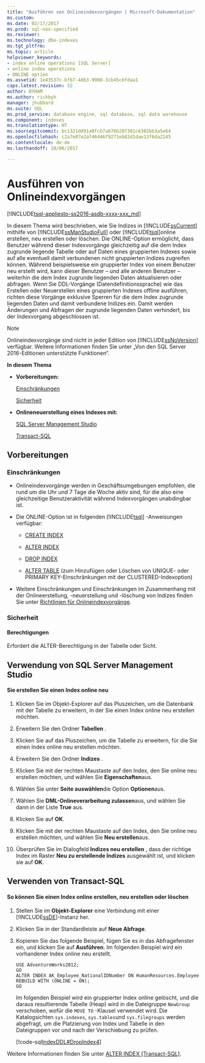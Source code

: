 ```yaml
---
title: "Ausführen von Onlineindexvorgängen | Microsoft-Dokumentation"
ms.custom: 
ms.date: 02/17/2017
ms.prod: sql-non-specified
ms.reviewer: 
ms.technology: dbe-indexes
ms.tgt_pltfrm: 
ms.topic: article
helpviewer_keywords:
- index online operations [SQL Server]
- online index operations
- ONLINE option
ms.assetid: 1e43537c-bf67-4db3-9908-3cb45c6fdaa1
caps.latest.revision: 32
author: BYHAM
ms.author: rickbyh
manager: jhubbard
ms.suite: SQL
ms.prod_service: database engine, sql database, sql data warehouse
ms.component: indexes
ms.translationtype: HT
ms.sourcegitcommit: bc1321dd91a0fcb7ab76b207301c6302bb3a5e64
ms.openlocfilehash: c2a7e07e2af46446f9271eb82d1dae13f6da2145
ms.contentlocale: de-de
ms.lasthandoff: 10/06/2017

---
```

# <a name="perform-index-operations-online"></a>Ausführen von Onlineindexvorgängen
[!INCLUDE[tsql-appliesto-ss2016-asdb-xxxx-xxx_md](../../includes/tsql-appliesto-ss2016-asdb-xxxx-xxx-md.md)]

  In diesem Thema wird beschrieben, wie Sie Indizes in [!INCLUDE[ssCurrent](../../includes/sscurrent-md.md)] mithilfe von [!INCLUDE[ssManStudioFull](../../includes/ssmanstudiofull-md.md)] oder [!INCLUDE[tsql](../../includes/tsql-md.md)]online erstellen, neu erstellen oder löschen. Die ONLINE-Option ermöglicht, dass Benutzer während dieser Indexvorgänge gleichzeitig auf die dem Index zugrunde liegende Tabelle oder auf Daten eines gruppierten Indexes sowie auf alle eventuell damit verbundenen nicht gruppierten Indizes zugreifen können. Während beispielsweise ein gruppierter Index von einem Benutzer neu erstellt wird, kann dieser Benutzer – und alle anderen Benutzer – weiterhin die dem Index zugrunde liegenden Daten aktualisieren oder abfragen. Wenn Sie DDL-Vorgänge (Datendefinitionssprache) wie das Erstellen oder Neuerstellen eines gruppierten Indexes offline ausführen, richten diese Vorgänge exklusive Sperren für die dem Index zugrunde liegenden Daten und damit verbundene Indizes ein. Damit werden Änderungen und Abfragen der zugrunde liegenden Daten verhindert, bis der Indexvorgang abgeschlossen ist.  
  
> [!NOTE]  
>  Onlineindexvorgänge sind nicht in jeder Edition von [!INCLUDE[ssNoVersion](../../includes/ssnoversion-md.md)] verfügbar. Weitere Informationen finden Sie unter „Von den SQL Server 2016-Editionen unterstützte Funktionen“.  
  
 **In diesem Thema**  
  
-   **Vorbereitungen:**  
  
     [Einschränkungen](#Restrictions)  
  
     [Sicherheit](#Security)  
  
-   **Onlineneuerstellung eines Indexes mit:**  
  
     [SQL Server Management Studio](#SSMSProcedure)  
  
     [Transact-SQL](#TsqlProcedure)  
  
##  <a name="BeforeYouBegin"></a> Vorbereitungen  
  
###  <a name="Restrictions"></a> Einschränkungen  
  
-   Onlineindexvorgänge werden in Geschäftsumgebungen empfohlen, die rund um die Uhr und 7 Tage die Woche aktiv sind, für die also eine gleichzeitige Benutzeraktivität während Indexvorgängen unabdingbar ist.  
  
-   Die ONLINE-Option ist in folgenden [!INCLUDE[tsql](../../includes/tsql-md.md)] -Anweisungen verfügbar:  
  
    -   [CREATE INDEX](../../t-sql/statements/create-index-transact-sql.md)  
  
    -   [ALTER INDEX](../../t-sql/statements/alter-index-transact-sql.md)  
  
    -   [DROP INDEX](../../t-sql/statements/drop-index-transact-sql.md)  
  
    -   [ALTER TABLE](../../t-sql/statements/alter-table-transact-sql.md) (zum Hinzufügen oder Löschen von UNIQUE- oder PRIMARY KEY-Einschränkungen mit der CLUSTERED-Indexoption)  
  
-   Weitere Einschränkungen und Einschränkungen im Zusammenhang mit der Onlineerstellung, -neuerstellung und -löschung von Indizes finden Sie unter [Richtlinien für Onlineindexvorgänge](../../relational-databases/indexes/guidelines-for-online-index-operations.md).  
  
###  <a name="Security"></a> Sicherheit  
  
####  <a name="Permissions"></a> Berechtigungen  
 Erfordert die ALTER-Berechtigung in der Tabelle oder Sicht.  
  
##  <a name="SSMSProcedure"></a> Verwendung von SQL Server Management Studio  
  
#### <a name="to-rebuild-an-index-online"></a>Sie erstellen Sie einen Index online neu  
  
1.  Klicken Sie im Objekt-Explorer auf das Pluszeichen, um die Datenbank mit der Tabelle zu erweitern, in der Sie einen Index online neu erstellen möchten.  
  
2.  Erweitern Sie den Ordner **Tabellen** .  
  
3.  Klicken Sie auf das Pluszeichen, um die Tabelle zu erweitern, für die Sie einen Index online neu erstellen möchten.  
  
4.  Erweitern Sie den Ordner **Indizes** .  
  
5.  Klicken Sie mit der rechten Maustaste auf den Index, den Sie online neu erstellen möchten, und wählen Sie **Eigenschaften**aus.  
  
6.  Wählen Sie unter **Seite auswählen**die Option **Optionen**aus.  
  
7.  Wählen Sie **DML-Onlineverarbeitung zulassen**aus, und wählen Sie dann in der Liste **True** aus.  
  
8.  Klicken Sie auf **OK**.  
  
9. Klicken Sie mit der rechten Maustaste auf den Index, den Sie online neu erstellen möchten, und wählen Sie **Neu erstellen**aus.  
  
10. Überprüfen Sie im Dialogfeld **Indizes neu erstellen** , dass der richtige Index im Raster **Neu zu erstellende Indizes** ausgewählt ist, und klicken sie auf **OK**.  
  
##  <a name="TsqlProcedure"></a> Verwenden von Transact-SQL  
  
#### <a name="to-create-rebuild-or-drop-an-index-online"></a>So können Sie einen Index online erstellen, neu erstellen oder löschen  
  
1.  Stellen Sie im **Objekt-Explorer** eine Verbindung mit einer [!INCLUDE[ssDE](../../includes/ssde-md.md)]-Instanz her.  
  
2.  Klicken Sie in der Standardleiste auf **Neue Abfrage**.  
  
3.  Kopieren Sie das folgende Beispiel, fügen Sie es in das Abfragefenster ein, und klicken Sie auf **Ausführen**. Im folgenden Beispiel wird ein vorhandener Index online neu erstellt.  
  
    ```  
    USE AdventureWorks2012;  
    GO  
    ALTER INDEX AK_Employee_NationalIDNumber ON HumanResources.Employee  
    REBUILD WITH (ONLINE = ON);  
    GO  
    ```  
  
     Im folgenden Beispiel wird ein gruppierter Index online gelöscht, und die daraus resultierende Tabelle (Heap) wird in die Dateigruppe `NewGroup` verschoben, wofür die `MOVE TO` -Klausel verwendet wird. Die Katalogsichten `sys.indexes`, `sys.tables`und `sys.filegroups` werden abgefragt, um die Platzierung von Index und Tabelle in den Dateigruppen vor und nach der Verschiebung zu prüfen.  
  
     [!code-sql[IndexDDL#DropIndex4](../../relational-databases/indexes/codesnippet/tsql/perform-index-operations_1.sql)]  
  
 Weitere Informationen finden Sie unter [ALTER INDEX &#40;Transact-SQL&#41;](../../t-sql/statements/alter-index-transact-sql.md).  
  
  

